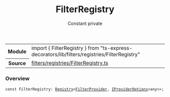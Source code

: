 <header class="symbol-info-header">    <h1 id="filterregistry">FilterRegistry</h1>    <label class="symbol-info-type-label const">Constant</label>    <label class="api-type-label private">private</label>  </header>
<section class="symbol-info">      <table class="is-full-width">        <tbody>        <tr>          <th>Module</th>          <td>            <div class="lang-typescript">                <span class="token keyword">import</span> { FilterRegistry }                 <span class="token keyword">from</span>                 <span class="token string">"ts-express-decorators/lib/filters/registries/FilterRegistry"</span>                            </div>          </td>        </tr>        <tr>          <th>Source</th>          <td>            <a href="https://romakita.github.io/ts-express-decorators/#//blob/v2.3.1/src/filters/registries/FilterRegistry.ts#L0-L0">                filters/registries/FilterRegistry.ts            </a>        </td>        </tr>                </tbody>      </table>    </section>

### Overview

<pre><code class="typescript-lang"><span class="token keyword">const</span> FilterRegistry<span class="token punctuation">:</span> <a href="#api/common/core/registry"><span class="token">Registry</span></a><<a href="#api/common/filters/filterprovider"><span class="token">FilterProvider</span></a><span class="token punctuation">,</span> <a href="#api/common/di/iprovideroptions"><span class="token">IProviderOptions</span></a><<span class="token keyword">any</span>>><span class="token punctuation">;</span></code></pre>
